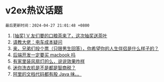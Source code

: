 # v2ex热议话题

`最后更新时间：2024-04-27 21:01:48 +0800`

1. [[抽奖] V 友们要的口粮茶来了，这次抽奖送茶叶](https://www.v2ex.com/t/1036093)
1. [请教大佬：电车成本疑问](https://www.v2ex.com/t/1036081)
1. [来，兄弟们投个票（只限男生回答），你希望你的人生伴侣是什么样子的？](https://www.v2ex.com/t/1036080)
1. [后端开发一定要买 macbook 吗](https://www.v2ex.com/t/1036060)
1. [有家里装风扇灯的么，说说效果咋样](https://www.v2ex.com/t/1036084)
1. [迷你洗衣机是不是都是智商税？](https://www.v2ex.com/t/1036113)
1. [阿里的文档代码都有股 Java 味。。](https://www.v2ex.com/t/1036033)

